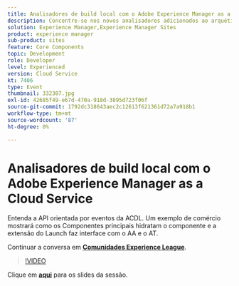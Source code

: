 ```yaml
---
title: Analisadores de build local com o Adobe Experience Manager as a Cloud Service
description: Concentre-se nos novos analisadores adicionados ao arquétipo AEM, permitindo reproduzir localmente validações que serão feitas nos pipelines de implantação do Cloud Manager.
solution: Experience Manager,Experience Manager Sites
product: experience manager
sub-product: sites
feature: Core Components
topic: Development
role: Developer
level: Experienced
version: Cloud Service
kt: 7406
type: Event
thumbnail: 332307.jpg
exl-id: 42685f49-e67d-470a-918d-3895d723f06f
source-git-commit: 1792dc318643aec2c12613f621361d72a7a918b1
workflow-type: tm+mt
source-wordcount: '87'
ht-degree: 0%

---
```


# Analisadores de build local com o Adobe Experience Manager as a Cloud Service

Entenda a API orientada por eventos da ACDL. Um exemplo de comércio mostrará como os Componentes principais hidratam o componente e a extensão do Launch faz interface com o AA e o AT.

Continuar a conversa em **[Comunidades Experience League](https://adobe.ly/36Yd3v6)**.

>[!VIDEO](https://video.tv.adobe.com/v/332307/?quality=12&learn=on&hidetitle=true)

Clique em **[aqui](/help/adobe-developers-live/assets/local-build-analyzers-aemcs.pdf)** para os slides da sessão.
